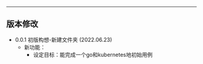 
--------------------------
版本修改
--------------------------



 - 0.0.1 初版构想-新建文件夹 (2022.06.23)
    - 新功能：
        - 设定目标：能完成一个go和kubernetes地初始用例
